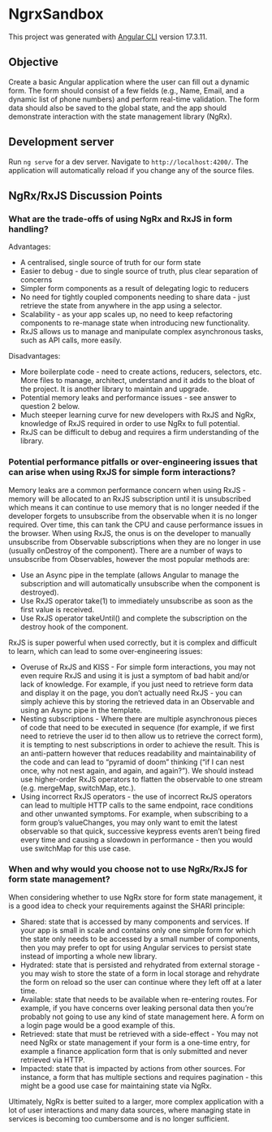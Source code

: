 # NgrxSandbox

This project was generated with [Angular CLI](https://github.com/angular/angular-cli) version 17.3.11.

## Objective

Create a basic Angular application where the user can fill out a dynamic form. The form should consist of a few fields (e.g., Name, Email, and a dynamic list of phone numbers) and perform real-time validation. The form data should also be saved to the global state, and the app should demonstrate interaction with the state management library (NgRx).

## Development server

Run `ng serve` for a dev server. Navigate to `http://localhost:4200/`. The application will automatically reload if you change any of the source files.

## NgRx/RxJS Discussion Points

### What are the trade-offs of using NgRx and RxJS in form handling?

Advantages:

- A centralised, single source of truth for our form state
- Easier to debug - due to single source of truth, plus clear separation of concerns
- Simpler form components as a result of delegating logic to reducers
- No need for tightly coupled components needing to share data - just retrieve the state from anywhere in the app using a selector.
- Scalability - as your app scales up, no need to keep refactoring components to re-manage state when introducing new functionality.
- RxJS allows us to manage and manipulate complex asynchronous tasks, such as API calls, more easily.

Disadvantages:

- More boilerplate code - need to create actions, reducers, selectors, etc. More files to manage, architect, understand and it adds to the bloat of the project. It is another library to maintain and upgrade.
- Potential memory leaks and performance issues - see answer to question 2 below.
- Much steeper learning curve for new developers with RxJS and NgRx, knowledge of RxJS required in order to use NgRx to full potential.
- RxJS can be difficult to debug and requires a firm understanding of the library.


### Potential performance pitfalls or over-engineering issues that can arise when using RxJS for simple form interactions?

Memory leaks are a common performance concern when using RxJS - memory will be allocated to an RxJS subscription until it is unsubscribed which means it can continue to use memory that is no longer needed if the developer forgets to unsubscribe from the observable when it is no longer required. Over time, this can tank the CPU and cause performance issues in the browser. When using RxJS, the onus is on the developer to manually unsubscribe from Observable subscriptions when they are no longer in use (usually onDestroy of the component). There are a number of ways to unsubscribe from Observables, however the most popular methods are:

- Use an Async pipe in the template (allows Angular to manage the subscription and will automatically unsubscribe when the component is destroyed).
- Use RxJS operator take(1) to immediately unsubscribe as soon as the first value is received.
- Use RxJS operator takeUntil() and complete the subscription on the destroy hook of the component.

RxJS is super powerful when used correctly, but it is complex and difficult to learn, which can lead to some over-engineering issues:

- Overuse of RxJS and KISS - For simple form interactions, you may not even require RxJS and using it is just a symptom of bad habit and/or lack of knowledge. For example, if you just need to retrieve form data and display it on the page, you don’t actually need RxJS - you can simply achieve this by storing the retrieved data in an Observable and using an Async pipe in the template.
- Nesting subscriptions - Where there are multiple asynchronous pieces of code that need to be executed in sequence (for example, if we first need to retrieve the user id to then allow us to retrieve the correct form), it is tempting to nest subscriptions in order to achieve the result. This is an anti-pattern however that reduces readability and maintainability of the code and can lead to “pyramid of doom” thinking (“if I can nest once, why not nest again, and again, and again?”). We should instead use higher-order RxJS operators to flatten the observable to one stream (e.g. mergeMap, switchMap, etc.).
- Using incorrect RxJS operators - the use of incorrect RxJS operators can lead to multiple HTTP calls to the same endpoint, race conditions and other unwanted symptoms. For example, when subscribing to a form group’s valueChanges, you may only want to emit the latest observable so that quick, successive keypress events aren’t being fired every time and causing a slowdown in performance - then you would use switchMap for this use case. 


### When and why would you choose not to use NgRx/RxJS for form state management?

When considering whether to use NgRx store for form state management, it is a good idea to check your requirements against the SHARI principle:

- Shared: state that is accessed by many components and services. If your app is small in scale and contains only one simple form for which the state only needs to be accessed by a small number of components, then you may prefer to opt for using Angular services to persist state instead of importing a whole new library.
- Hydrated: state that is persisted and rehydrated from external storage - you may wish to store the state of a form in local storage and rehydrate the form on reload so the user can continue where they left off at a later time.
- Available: state that needs to be available when re-entering routes. For example, if you have concerns over leaking personal data then you’re probably not going to use any kind of state management here. A form on a login page would be a good example of this.
- Retrieved: state that must be retrieved with a side-effect - You may not need NgRx or state management if your form is a one-time entry, for example a finance application form that is only submitted and never retrieved via HTTP.
- Impacted: state that is impacted by actions from other sources. For instance, a form that has multiple sections and requires pagination - this might be a good use case for maintaining state via NgRx.

Ultimately, NgRx is better suited to a larger, more complex application with a lot of user interactions and many data sources, where managing state in services is becoming too cumbersome and is no longer sufficient.

